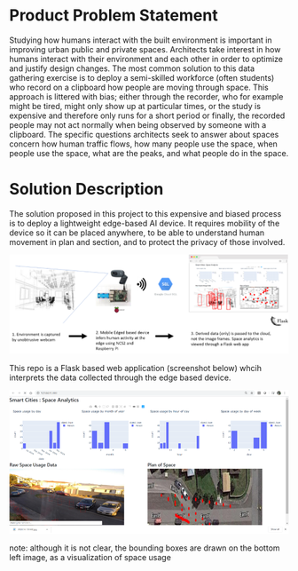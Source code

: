 # Product Problem Statement 

Studying how humans interact with the built environment is important in improving urban public and private spaces. Architects take interest in how humans interact with their environment and each other in order to optimize and justify design changes. 
The most common solution to this data gathering exercise is to deploy a semi-skilled workforce (often students) who record on a clipboard how people are moving through space. This approach is littered with bias; either through the  recorder, who for example might be tired, might only show up at particular times, or the study is expensive and therefore only runs for a short period or finally, the recorded people may not act normally when being observed by someone with a clipboard. 
The specific questions architects seek to answer about spaces concern how human traffic flows, how many people use the space, when people use the space, what are the peaks, and what people do in the space.

# Solution Description

The solution proposed in this project to this expensive and biased process is to deploy a lightweight edge-based AI device. It requires mobility of the device so it can be placed anywhere, to be able to understand human movement in plan and section, and to protect the privacy of those involved. 

![architecture](https://github.com/JackSD/PeopleSpaceAnalytics/blob/master/readme/architecture.png)

This repo is a Flask based web application (screenshot below) whcih interprets the data collected through the edge based device.

![screenshot](https://github.com/JackSD/PeopleSpaceAnalytics/blob/master/readme/screenshot.png)

note: although it is not clear, the bounding boxes are drawn on the bottom left image, as a visualization of space usage
